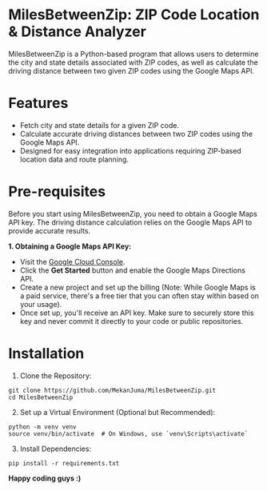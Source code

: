 # MilesBetweenZip: ZIP Code Location & Distance Analyzer
MilesBetweenZip is a Python-based program that allows users to determine the city and state details associated with ZIP codes, as well as calculate the driving distance between two given ZIP codes using the Google Maps API.

# Features
- Fetch city and state details for a given ZIP code.
- Calculate accurate driving distances between two ZIP codes using the Google Maps API.
- Designed for easy integration into applications requiring ZIP-based location data and route planning.

# Pre-requisites
Before you start using MilesBetweenZip, you need to obtain a Google Maps API key. The driving distance calculation relies on the Google Maps API to provide accurate results.

**1. Obtaining a Google Maps API Key:**
  - Visit the [Google Cloud Console](https://cloud.google.com/console/google/maps-apis).
  - Click the **Get Started** button and enable the Google Maps Directions API.
  - Create a new project and set up the billing (Note: While Google Maps is a paid service, there's a free tier that you can often stay within based on your usage).
  - Once set up, you'll receive an API key. Make sure to securely store this key and never commit it directly to your code or public repositories.

# Installation

1. Clone the Repository:
```
git clone https://github.com/MekanJuma/MilesBetweenZip.git
cd MilesBetweenZip
```
2. Set up a Virtual Environment (Optional but Recommended):
```
python -m venv venv
source venv/bin/activate  # On Windows, use `venv\Scripts\activate`
```
3. Install Dependencies:
```
pip install -r requirements.txt
```

**Happy coding guys :)**
